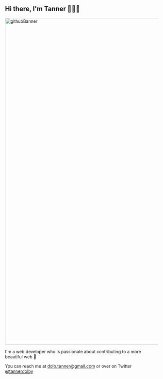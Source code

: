 ## Hi there, I'm Tanner 👋👨‍💻
<a href="https://twitter.com/tannerdolby"><img width="1080" alt="githubBanner" src="https://user-images.githubusercontent.com/48612525/87487249-fff11000-c5f1-11ea-9b16-20e2ce2d9f10.png"></a>

I'm a web developer who is passionate about contributing to a more beautiful web 🎨 

You can reach me at dolb.tanner@gmail.com or over on Twitter [@tannerdolby](https://twitter.com/tannerdolby)

<!-- 🔭 I’m currently working on building ReactJS apps and anything animation/art related ✨

👯 I’m looking to collaborate on web applications (mainly front-end) or any design/animation projects

🤔 I’m looking for help with becoming more informed about #11ty

💬 Ask me about projects I've made on [Codepen.io](https://codepen.io/tannerdolby) or anything you'd like -->

<!-- ⚡ Fun fact: I play the piano 🎹 -->


